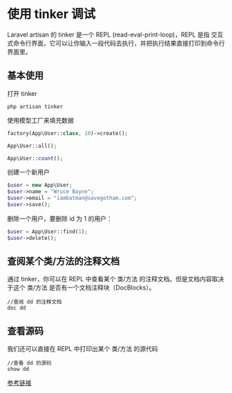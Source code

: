 # 使用 tinker 调试

Laravel artisan 的 tinker 是一个 REPL (read-eval-print-loop)，REPL 是指 交互式命令行界面，它可以让你输入一段代码去执行，并把执行结果直接打印到命令行界面里。

## 基本使用

打开 tinker
```
php artisan tinker
```
使用模型工厂来填充数据
```php
factory(App\User::class, 10)->create();

App\User::all();

App\User::count();
```

创建一个新用户
```php
$user = new App\User;
$user->name = "Wruce Bayne";
$user->email = "iambatman@savegotham.com";
$user->save();
```
删除一个用户，要删除 id 为 1 的用户：
```php
$user = App\User::find(1);
$user->delete();
```

## 查阅某个类/方法的注释文档
通过 tinker，你可以在 REPL 中查看某个 类/方法 的注释文档。但是文档内容取决于这个 类/方法 是否有一个文档注释块（DocBlocks）。
```
//查阅 dd 的注释文档
doc dd
```

## 查看源码
我们还可以直接在 REPL 中打印出某个 类/方法 的源代码
```
//查看 dd 的源码
show dd
```
[参考链接](http://laravelacademy.org/post/4935.html)